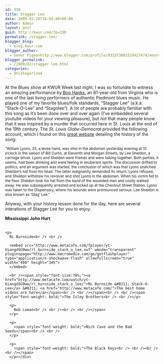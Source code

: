 ```yaml
---
id: 330
title: Stagger Lee
date: 2009-02-28T18:04:00+00:00
author: Admin
layout: post
guid: http://kwur.com/?p=330
permalink: /stagger-lee/
blogger_blog:
  - blog.kwur.com
blogger_author:
  - Senor Pigeonhttp://www.blogger.com/profile/03337380153942747424noreply@blogger.com
blogger_permalink:
  - /2009/02/stagger-lee.html
categories:
  - Uncategorized
---
```

<div class="pf-content">
  <p>
    At the Blues show at KWUR Week last night, I was so fortunate to witness an amazing performance by <a href="http://musicmakerstore.stores.yahoo.net/boohapilowco.html">Boo Hanks</a>, an 81-year-old from Virginia who is one of the last living performers of authentic Piedmont blues music. He played one of my favorite blues/folk standards, &#8220;Stagger Lee&#8221; (a.k.a. &#8220;Stack-O-Lee&#8221; and &#8220;Stagolee&#8221;). A lot of people are probably familiar with this song as it&#8217;s been done over and over again (I&#8217;ve embedded several youtube videos for your viewing pleasure), but not that many people know that it was inspired by a murder that occurred here in St. Louis at the end of the 19th century. The <span style="font-style: italic;">St. Louis Globe-Democrat</span> provided the following account, which I found on this <a href="http://www3.clearlight.com/%7Eacsa/stagroot.htm">great website</a> detailing the history of the song:
  </p>
  
  <p>
    <span style="font-size:85%;">&#8220;William Lyons, 25, a levee hand, was shot in the abdomen yesterday evening at 10 o&#8217;clock in the saloon of Bill Curtis, at Eleventh and Morgan Streets, by Lee Sheldon, a carriage driver. Lyons and Sheldon were friends and were talking together. Both parties, it seems, had been drinking and were feeling in exuberant spirits. The discussion drifted to politics, and an argument was started, the conclusion of which was that Lyons snatched Sheldon&#8217;s hat from his head. The latter indignantly demanded its return. Lyons refused, and Sheldon withdrew his revolver and shot Lyons in the abdomen. When his victim fell to the floor Sheldon took his hat from the hand of the wounded man and coolly walked away. He was subsequently arrested and locked up at the Chestnut Street Station. Lyons was taken to the Dispensary, where his wounds were pronounced serious. Lee Sheldon is also known as &#8216;Stag&#8217; Lee.&#8221;</span>
  </p>
  
  <p>
    <span style="font-size:100%;">Anyway, with your history lesson done for the day, here are several interations of Stagger Lee</span> for you to enjoy.
  </p>
  
  <p>
    <span style="font-weight: bold;">Mississippi John Hurt<br /> <br /></span><span style="font-weight: bold;"></p> 
    
    <p>
      RL Burnside<br /> <br />
      
      <embed src="http://www.metacafe.com/fplayer/yt-UiangdSG9ww/rl_burnside_stack_o_lee.swf" wmode="transparent" pluginspage="http://www.macromedia.com/go/getflashplayer" type="application/x-shockwave-flash" allowfullscreen="true" width="400" height="345">
      </embed>
      
      <br /><span style="font-size:78%;"><a href="http://www.metacafe.com/watch/yt-UiangdSG9ww/rl_burnside_stack_o_lee/">RL Burnside &#8211; Stack-O-Lee</a> &#8211; <a href="http://www.metacafe.com/">The best home videos are here</a></span><br /> <br /></span><br /> <br /><span style="font-weight: bold;">The Isley Brothers<br /> <br /></p> 
      
      <p>
        Bob Luman<br /> <br /><br /> <br /></span>
      </p>
      
      <p>
        <span style="font-weight: bold;">Nick Cave and the Bad Seeds</span><br /> <br />
      </p>
      
      <p>
        <span style="font-weight: bold;">The Black Keys<br /> <br /><br /> <br /></span>
      </p></div>